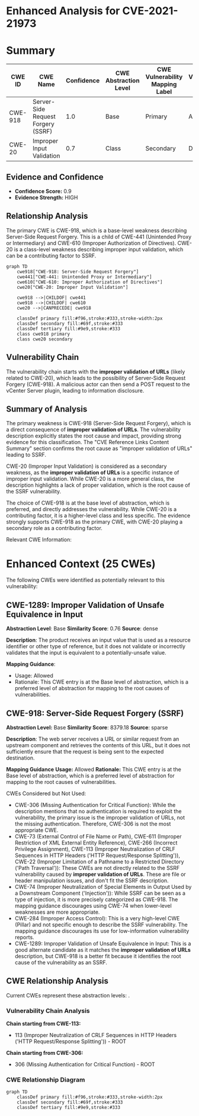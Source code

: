 # Enhanced Analysis for CVE-2021-21973

# Summary
| CWE ID | CWE Name | Confidence | CWE Abstraction Level | CWE Vulnerability Mapping Label | CWE-Vulnerability Mapping Notes |
|---|---|---|---|---|---|
| CWE-918 | Server-Side Request Forgery (SSRF) | 1.0 | Base | Primary | Allowed |
| CWE-20 | Improper Input Validation | 0.7 | Class | Secondary | Discouraged |

## Evidence and Confidence

*   **Confidence Score:** 0.9
*   **Evidence Strength:** HIGH

## Relationship Analysis
The primary CWE is CWE-918, which is a base-level weakness describing Server-Side Request Forgery. This is a child of CWE-441 (Unintended Proxy or Intermediary) and CWE-610 (Improper Authorization of Directives). CWE-20 is a class-level weakness describing improper input validation, which can be a contributing factor to SSRF.

```mermaid
graph TD
    cwe918["CWE-918: Server-Side Request Forgery"]
    cwe441["CWE-441: Unintended Proxy or Intermediary"]
    cwe610["CWE-610: Improper Authorization of Directives"]
    cwe20["CWE-20: Improper Input Validation"]
    
    cwe918 -->|CHILDOF| cwe441
    cwe918 -->|CHILDOF| cwe610
    cwe20 -->|CANPRECEDE| cwe918
    
    classDef primary fill:#f96,stroke:#333,stroke-width:2px
    classDef secondary fill:#69f,stroke:#333
    classDef tertiary fill:#9e9,stroke:#333
    class cwe918 primary
    class cwe20 secondary
```

## Vulnerability Chain
The vulnerability chain starts with the **improper validation of URLs** (likely related to CWE-20), which leads to the possibility of Server-Side Request Forgery (CWE-918). A malicious actor can then send a POST request to the vCenter Server plugin, leading to information disclosure.

## Summary of Analysis
The primary weakness is CWE-918 (Server-Side Request Forgery), which is a direct consequence of **improper validation of URLs**. The vulnerability description explicitly states the root cause and impact, providing strong evidence for this classification. The "CVE Reference Links Content Summary" section confirms the root cause as "improper validation of URLs" leading to SSRF.

CWE-20 (Improper Input Validation) is considered as a secondary weakness, as the **improper validation of URLs** is a specific instance of improper input validation. While CWE-20 is a more general class, the description highlights a lack of proper validation, which is the root cause of the SSRF vulnerability.

The choice of CWE-918 is at the base level of abstraction, which is preferred, and directly addresses the vulnerability. While CWE-20 is a contributing factor, it is a higher-level class and less specific. The evidence strongly supports CWE-918 as the primary CWE, with CWE-20 playing a secondary role as a contributing factor.

Relevant CWE Information:
# Enhanced Context (25 CWEs)
The following CWEs were identified as potentially relevant to this vulnerability:

## CWE-1289: Improper Validation of Unsafe Equivalence in Input
**Abstraction Level**: Base
**Similarity Score**: 0.76
**Source**: dense

**Description**:
The product receives an input value that is used as a resource identifier or other type of reference, but it does not validate or incorrectly validates that the input is equivalent to a potentially-unsafe value.

**Mapping Guidance**:
- Usage: Allowed
- Rationale: This CWE entry is at the Base level of abstraction, which is a preferred level of abstraction for mapping to the root causes of vulnerabilities.

## CWE-918: Server-Side Request Forgery (SSRF)
**Abstraction Level:** Base
**Similarity Score**: 8379.18
**Source**: sparse

**Description**:
The web server receives a URL or similar request from an upstream component and retrieves the contents of this URL, but it does not sufficiently ensure that the request is being sent to the expected destination.

**Mapping Guidance**
**Usage:** Allowed
**Rationale:** This CWE entry is at the Base level of abstraction, which is a preferred level of abstraction for mapping to the root causes of vulnerabilities.

CWEs Considered but Not Used:

*   CWE-306 (Missing Authentication for Critical Function): While the description mentions that no authentication is required to exploit the vulnerability, the primary issue is the improper validation of URLs, not the missing authentication. Therefore, CWE-306 is not the most appropriate CWE.
*   CWE-73 (External Control of File Name or Path), CWE-611 (Improper Restriction of XML External Entity Reference), CWE-266 (Incorrect Privilege Assignment), CWE-113 (Improper Neutralization of CRLF Sequences in HTTP Headers ('HTTP Request/Response Splitting')), CWE-22 (Improper Limitation of a Pathname to a Restricted Directory ('Path Traversal')): These CWEs are not directly related to the SSRF vulnerability caused by **improper validation of URLs**. These are file or header manipulation issues, and don't fit the SSRF description.
*   CWE-74 (Improper Neutralization of Special Elements in Output Used by a Downstream Component ('Injection')): While SSRF can be seen as a type of injection, it is more precisely categorized as CWE-918. The mapping guidance discourages using CWE-74 when lower-level weaknesses are more appropriate.
*   CWE-284 (Improper Access Control): This is a very high-level CWE (Pillar) and not specific enough to describe the SSRF vulnerability. The mapping guidance discourages its use for low-information vulnerability reports.
* CWE-1289: Improper Validation of Unsafe Equivalence in Input: This is a good alternate candidate as it matches the **improper validation of URLs** description, but CWE-918 is a better fit because it identifies the root cause of the vulnerability as an SSRF.


## CWE Relationship Analysis

Current CWEs represent these abstraction levels: .


### Vulnerability Chain Analysis

**Chain starting from CWE-113:**
- 113 (Improper Neutralization of CRLF Sequences in HTTP Headers ('HTTP Request/Response Splitting')) - ROOT


**Chain starting from CWE-306:**
- 306 (Missing Authentication for Critical Function) - ROOT



### CWE Relationship Diagram

```mermaid
graph TD
    classDef primary fill:#f96,stroke:#333,stroke-width:2px
    classDef secondary fill:#69f,stroke:#333
    classDef tertiary fill:#9e9,stroke:#333
```